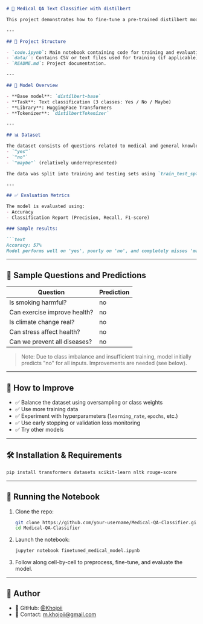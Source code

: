 
````markdown
# 🧠 Medical QA Text Classifier with distilbert

This project demonstrates how to fine-tune a pre-trained distilbert model to classify medical and general knowledge yes/no/maybe questions. It includes preprocessing, model training, evaluation, and prediction phases, all implemented in a single Jupyter Notebook.

---

## 📁 Project Structure

- `code.ipynb`: Main notebook containing code for training and evaluating the model.
- `data/`: Contains CSV or text files used for training (if applicable).
- `README.md`: Project documentation.

---

## 🚀 Model Overview

- **Base model**: `distilbert-base`
- **Task**: Text classification (3 classes: Yes / No / Maybe)
- **Library**: HuggingFace Transformers
- **Tokenizer**: `distilbertTokenizer`

---

## 📊 Dataset

The dataset consists of questions related to medical and general knowledge topics, each labeled with one of the following:
- `"yes"`
- `"no"`
- `"maybe"` (relatively underrepresented)

The data was split into training and testing sets using `train_test_split`.

---

## ✅ Evaluation Metrics

The model is evaluated using:
- Accuracy
- Classification Report (Precision, Recall, F1-score)

### Sample results:

```text
Accuracy: 57%
Model performs well on 'yes', poorly on 'no', and completely misses 'maybe' due to class imbalance.
````

---

## 💬 Sample Questions and Predictions

| Question                     | Prediction |
| ---------------------------- | ---------- |
| Is smoking harmful?          | no         |
| Can exercise improve health? | no         |
| Is climate change real?      | no         |
| Can stress affect health?    | no         |
| Can we prevent all diseases? | no         |

> Note: Due to class imbalance and insufficient training, model initially predicts "no" for all inputs. Improvements are needed (see below).

---

## 🔧 How to Improve

* ✅ Balance the dataset using oversampling or class weights
* ✅ Use more training data
* ✅ Experiment with hyperparameters (`learning_rate`, `epochs`, etc.)
* ✅ Use early stopping or validation loss monitoring
* ✅ Try other models

---

## 🛠️ Installation & Requirements

```bash
pip install transformers datasets scikit-learn nltk rouge-score
```

---

## 🧪 Running the Notebook

1. Clone the repo:

   ```bash
   git clone https://github.com/your-username/Medical-QA-Classifier.git
   cd Medical-QA-Classifier
   ```

2. Launch the notebook:

   ```bash
   jupyter notebook finetuned_medical_model.ipynb
   ```

3. Follow along cell-by-cell to preprocess, fine-tune, and evaluate the model.

---

## 🙋 Author

* 🔗 GitHub: [@Khojoii](https://github.com/Khojoii)
* 📧 Contact: [m.khojoii@gmail.com](mailto:m.khojoii@gmail.com)






